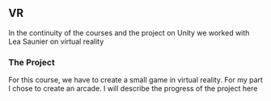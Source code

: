 ## VR

In the continuity of the courses and the project on Unity we worked with Lea Saunier on virtual reality



### The Project

For this course, we have to create a small game in virtual reality. For my part I chose to create an arcade. I will describe the progress of the project here






